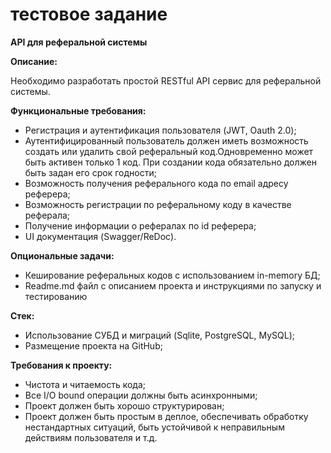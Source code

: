 # тестовое задание

**API для реферальной системы**

**Описание:**

Необходимо разработать простой RESTful API сервис для реферальной системы.

**Функциональные требования:**

- Регистрация и аутентификация пользователя (JWT, Oauth	2.0);
- Аутентифицированный	пользователь должен иметь возможность	создать или удалить свой реферальный код.Одновременно может быть активен только 1 код. При создании кода обязательно	должен быть задан его срок годности;
- Возможность получения реферального кода по email адресу реферера;
- Возможность регистрации по реферальному коду в	качестве реферала;
- Получение	информации о рефералах по id реферера;
- UI документация (Swagger/ReDoc).

**Опциональные задачи:**

- Кеширование реферальных кодов с использованием in-memory БД;
- Readme.md	файл с описанием проекта и инструкциями по запуску и тестированию

**Стек:**

- Использование СУБД и миграций (Sqlite, PostgreSQL, MySQL);
- Размещение проекта на GitHub;

**Требования к проекту:**

- Чистота и читаемость кода;
- Все I/O bound операции должны быть асинхронными;
- Проект должен быть хорошо структурирован;
- Проект должен быть простым в деплое, обеспечивать	обработку нестандартных ситуаций, быть устойчивой к неправильным действиям	пользователя и т.д.

